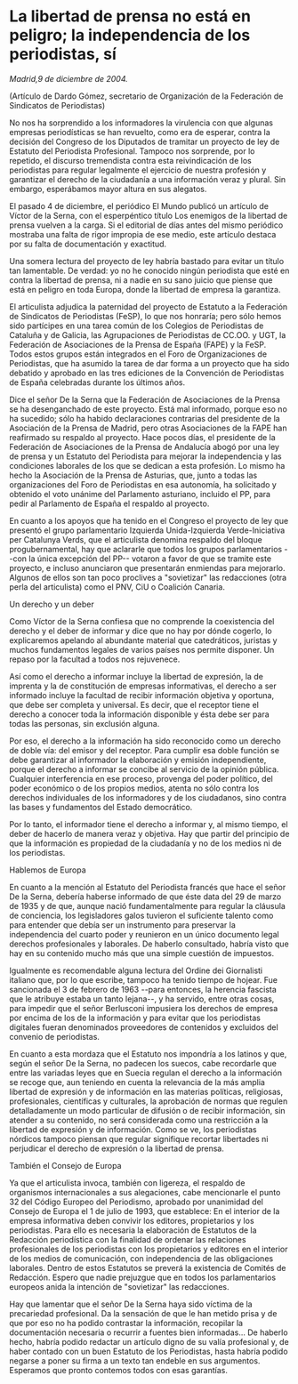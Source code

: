 # La libertad de prensa no está en peligro; la independencia de los periodistas, sí

*Madrid,9 de diciembre de 2004.*

(Artículo de Dardo Gómez, secretario de Organización de la Federación de Sindicatos de Periodistas)

No nos ha sorprendido a los informadores la virulencia con que algunas empresas periodísticas se han revuelto, como era de esperar, contra la decisión del Congreso de los Diputados de tramitar un proyecto de ley de Estatuto del Periodista Profesional. Tampoco nos sorprende, por lo repetido, el discurso tremendista contra esta reivindicación de los periodistas para regular legalmente el ejercicio de nuestra profesión y garantizar el derecho de la ciudadanía a una información veraz y plural. Sin embargo, esperábamos mayor altura en sus alegatos.

El pasado 4 de diciembre, el periódico El Mundo publicó un artículo de Víctor de la Serna, con el esperpéntico título Los enemigos de la libertad de prensa vuelven a la carga. Si el editorial de días antes del mismo periódico mostraba una falta de rigor impropia de ese medio, este artículo destaca por su falta de documentación y exactitud.

Una somera lectura del proyecto de ley habría bastado para evitar un título tan lamentable. De verdad: yo no he conocido ningún periodista que esté en contra la libertad de prensa, ni a nadie en su sano juicio que piense que está en peligro en toda Europa, donde la libertad de empresa la garantiza.

El articulista adjudica la paternidad del proyecto de Estatuto a la Federación de Sindicatos de Periodistas (FeSP), lo que nos honraría; pero sólo hemos sido partícipes en una tarea común de los Colegios de Periodistas de Cataluña y de Galicia, las Agrupaciones de Periodistas de CC.OO. y UGT, la Federación de Asociaciones de la Prensa de España (FAPE) y la FeSP. Todos estos grupos están integrados en el Foro de Organizaciones de Periodistas, que ha asumido la tarea de dar forma a un proyecto que ha sido debatido y aprobado en las tres ediciones de la Convención de Periodistas de España celebradas durante los últimos años.

Dice el señor De la Serna que la Federación de Asociaciones de la Prensa se ha desenganchado de este proyecto. Está mal informado, porque eso no ha sucedido; sólo ha habido declaraciones contrarias del presidente de la Asociación de la Prensa de Madrid, pero otras Asociaciones de la FAPE han reafirmado su respaldo al proyecto. Hace pocos días, el presidente de la Federación de Asociaciones de la Prensa de Andalucía abogó por una ley de prensa y un Estatuto del Periodista para mejorar la independencia y las condiciones laborales de los que se dedican a esta profesión. Lo mismo ha hecho la Asociación de la Prensa de Asturias, que, junto a todas las organizaciones del Foro de Periodistas en esa autonomía, ha solicitado y obtenido el voto unánime del Parlamento asturiano, incluido el PP, para pedir al Parlamento de España el respaldo al proyecto.

En cuanto a los apoyos que ha tenido en el Congreso el proyecto de ley que presentó el grupo parlamentario Izquierda Unida-Izquierda Verde-Iniciativa per Catalunya Verds, que el articulista denomina respaldo del bloque progubernamental, hay que aclararle que todos los grupos parlamentarios --con la única excepción del PP-- votaron a favor de que se tramite este proyecto, e incluso anunciaron que presentarán enmiendas para mejorarlo. Algunos de ellos son tan poco proclives a "sovietizar" las redacciones (otra perla del articulista) como el PNV, CiU o Coalición Canaria.

Un derecho y un deber

Como Víctor de la Serna confiesa que no comprende la coexistencia del derecho y el deber de informar y dice que no hay por dónde cogerlo, lo explicaremos apelando al abundante material que catedráticos, juristas y muchos fundamentos legales de varios países nos permite disponer. Un repaso por la facultad a todos nos rejuvenece.

Así como el derecho a informar incluye la libertad de expresión, la de imprenta y la de constitución de empresas informativas, el derecho a ser informado incluye la facultad de recibir información objetiva y oportuna, que debe ser completa y universal. Es decir, que el receptor tiene el derecho a conocer toda la información disponible y ésta debe ser para todas las personas, sin exclusión alguna.

Por eso, el derecho a la información ha sido reconocido como un derecho de doble vía: del emisor y del receptor. Para cumplir esa doble función se debe garantizar al informador la elaboración y emisión independiente, porque el derecho a informar se concibe al servicio de la opinión pública. Cualquier interferencia en ese proceso, provenga del poder político, del poder económico o de los propios medios, atenta no sólo contra los derechos individuales de los informadores y de los ciudadanos, sino contra las bases y fundamentos del Estado democrático.

Por lo tanto, el informador tiene el derecho a informar y, al mismo tiempo, el deber de hacerlo de manera veraz y objetiva. Hay que partir del principio de que la información es propiedad de la ciudadanía y no de los medios ni de los periodistas.

Hablemos de Europa

En cuanto a la mención al Estatuto del Periodista francés que hace el señor De la Serna, debería haberse informado de que éste data del 29 de marzo de 1935 y de que, aunque nació fundamentalmente para regular la cláusula de conciencia, los legisladores galos tuvieron el suficiente talento como para entender que debía ser un instrumento para preservar la independencia del cuarto poder y reunieron en un único documento legal derechos profesionales y laborales. De haberlo consultado, habría visto que hay en su contenido mucho más que una simple cuestión de impuestos.

Igualmente es recomendable alguna lectura del Ordine dei Giornalisti italiano que, por lo que escribe, tampoco ha tenido tiempo de hojear. Fue sancionada el 3 de febrero de 1963 --para entonces, la herencia fascista que le atribuye estaba un tanto lejana--, y ha servido, entre otras cosas, para impedir que el señor Berlusconi impusiera los derechos de empresa por encima de los de la información y para evitar que los periodistas digitales fueran denominados proveedores de contenidos y excluidos del convenio de periodistas.

En cuanto a esta mordaza que el Estatuto nos impondría a los latinos y que, según el señor De la Serna, no padecen los suecos, cabe recordarle que entre las variadas leyes que en Suecia regulan el derecho a la información se recoge que, aun teniendo en cuenta la relevancia de la más amplia libertad de expresión y de información en las materias políticas, religiosas, profesionales, científicas y culturales, la aprobación de normas que regulen detalladamente un modo particular de difusión o de recibir información, sin atender a su contenido, no será considerada como una restricción a la libertad de expresión y de información. Como se ve, los periodistas nórdicos tampoco piensan que regular signifique recortar libertades ni perjudicar el derecho de expresión o la libertad de prensa.

También el Consejo de Europa

Ya que el articulista invoca, también con ligereza, el respaldo de organismos internacionales a sus alegaciones, cabe mencionarle el punto 32 del Código Europeo del Periodismo, aprobado por unanimidad del Consejo de Europa el 1 de julio de 1993, que establece: En el interior de la empresa informativa deben convivir los editores, propietarios y los periodistas. Para ello es necesaria la elaboración de Estatutos de la Redacción periodística con la finalidad de ordenar las relaciones profesionales de los periodistas con los propietarios y editores en el interior de los medios de comunicación, con independencia de las obligaciones laborales. Dentro de estos Estatutos se preverá la existencia de Comités de Redacción. Espero que nadie prejuzgue que en todos los parlamentarios europeos anida la intención de "sovietizar" las redacciones.

Hay que lamentar que el señor De la Serna haya sido víctima de la precariedad profesional. Da la sensación de que le han metido prisa y de que por eso no ha podido contrastar la información, recopilar la documentación necesaria o recurrir a fuentes bien informadas... De haberlo hecho, habría podido redactar un artículo digno de su valía profesional y, de haber contado con un buen Estatuto de los Periodistas, hasta habría podido negarse a poner su firma a un texto tan endeble en sus argumentos. Esperamos que pronto contemos todos con esas garantías.
